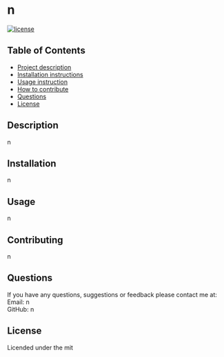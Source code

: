 # n

  [![license](https://img.shields.io/badge/License-MIT-brightgreen.svg)](https://choosealicense.com/licenses/mit/)

  ## Table of Contents
  - [Project description](##Description)
  - [Installation instructions](##Installation)
  - [Usage instruction](##Usage)
  - [How to contribute](##Contributing)
  - [Questions](##Questions)
  - [License](##License)

  ## Description
  n

  ## Installation
  n

  ## Usage
  n

  ## Contributing
  n

  ## Questions
  If you have any questions, suggestions or feedback please contact me at:  
  Email: n  
  GitHub: n

  ## License
  Licended under the mit
